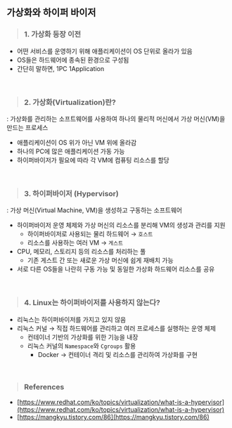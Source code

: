 ## 가상화와 하이퍼 바이저

> ### 1. 가상화 등장 이전

- 어떤 서비스를 운영하기 위해 애플리케이션이 OS 단위로 올라가 있음
- OS들은 하드웨어에 종속된 환경으로 구성됨
- 간단히 말하면, 1PC 1Application

<br>

> ### 2. 가상화(Virtualization)란?

: 가상화를 관리하는 소프트웨어를 사용하여 하나의 물리적 머신에서 가상 머신(VM)을 만드는 프로세스

- 애플리케이션이 OS 위가 아닌 VM 위에 올라감
- 하나의 PC에 많은 애플리케이션 가동 가능
- 하이퍼바이저가 필요에 따라 각 VM에 컴퓨팅 리소스를 할당

<br>

> ### 3. 하이퍼바이저 (Hypervisor)

: 가상 머신(Virtual Machine, VM)을 생성하고 구동하는 소프트웨어

- 하이퍼바이저 운영 체제와 가상 머신의 리소스를 분리해 VM의 생성과 관리를 지원
  - 하이퍼바이저로 사용되는 물리 하드웨어 → `호스트`
  - 리소스를 사용하는 여러 VM → `게스트`
- CPU, 메모리, 스토리지 등의 리소스를 처리하는 풀
  - 기존 게스트 간 또는 새로운 가상 머신에 쉽게 재배치 가능
- 서로 다른 OS들을 나란히 구동 가능 및 동일한 가상화 하드웨어 리소스를 공유

<br>

> ### 4. Linux는 하이퍼바이저를 사용하지 않는다?

- 리눅스는 하이퍼바이저를 가지고 있지 않음
- 리눅스 커널 → 직접 하드웨어를 관리하고 여러 프로세스를 실행하는 운영 체제
  - 컨테이너 기반의 가상화를 위한 기능을 내장
  - 리눅스 커널의 `Namespace`와 `Cgroups` 활용
    - Docker → 컨테이너 격리 및 리소스를 관리하여 가상화를 구현

<br>

> ### References

- [https://www.redhat.com/ko/topics/virtualization/what-is-a-hypervisor](https://www.redhat.com/ko/topics/virtualization/what-is-a-hypervisor)
- [https://mangkyu.tistory.com/86](https://mangkyu.tistory.com/86)
